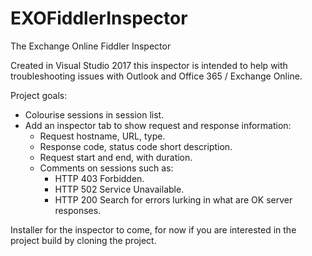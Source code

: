 # EXOFiddlerInspector
The Exchange Online Fiddler Inspector

Created in Visual Studio 2017 this inspector is intended to help with troubleshooting issues with Outlook and Office 365 / Exchange Online.

Project goals:

* Colourise sessions in session list.
* Add an inspector tab to show request and response information:
  * Request hostname, URL, type.
  * Response code, status code short description.
  * Request start and end, with duration.
  * Comments on sessions such as:
    * HTTP 403 Forbidden.
    * HTTP 502 Service Unavailable.
    * HTTP 200 Search for errors lurking in what are OK server responses.

Installer for the inspector to come, for now if you are interested in the project build by cloning the project.
